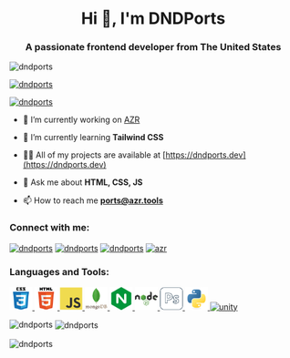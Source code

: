 <h1 align="center">Hi 👋, I'm DNDPorts</h1>
<h3 align="center">A passionate frontend developer from The United States</h3>

<p align="left"> <img src="https://komarev.com/ghpvc/?username=dndports&label=Profile%20views&color=0e75b6&style=flat" alt="dndports" /> </p>

<p align="left"> <a href="https://github.com/ryo-ma/github-profile-trophy"><img src="https://github-profile-trophy.vercel.app/?username=dndports" alt="dndports" /></a> </p>

<p align="left"> <a href="https://twitter.com/dndports" target="blank"><img src="https://img.shields.io/twitter/follow/dndports?logo=twitter&style=for-the-badge" alt="dndports" /></a> </p>

- 🔭 I’m currently working on [AZR](https://azr.tools)

- 🌱 I’m currently learning **Tailwind CSS**

- 👨‍💻 All of my projects are available at [https://dndports.dev](https://dndports.dev)

- 💬 Ask me about **HTML, CSS, JS**

- 📫 How to reach me **ports@azr.tools**

<h3 align="left">Connect with me:</h3>
<p align="left">
<a href="https://twitter.com/dndports" target="blank"><img align="center" src="https://raw.githubusercontent.com/rahuldkjain/github-profile-readme-generator/master/src/images/icons/Social/twitter.svg" alt="dndports" height="30" width="40" /></a>
<a href="https://instagram.com/dndports" target="blank"><img align="center" src="https://raw.githubusercontent.com/rahuldkjain/github-profile-readme-generator/master/src/images/icons/Social/instagram.svg" alt="dndports" height="30" width="40" /></a>
<a href="https://www.youtube.com/c/dndports" target="blank"><img align="center" src="https://raw.githubusercontent.com/rahuldkjain/github-profile-readme-generator/master/src/images/icons/Social/youtube.svg" alt="dndports" height="30" width="40" /></a>
<a href="https://discord.gg/azr" target="blank"><img align="center" src="https://raw.githubusercontent.com/rahuldkjain/github-profile-readme-generator/master/src/images/icons/Social/discord.svg" alt="azr" height="30" width="40" /></a>
</p>

<h3 align="left">Languages and Tools:</h3>
<p align="left"> <a href="https://www.w3schools.com/css/" target="_blank" rel="noreferrer"> <img src="https://raw.githubusercontent.com/devicons/devicon/master/icons/css3/css3-original-wordmark.svg" alt="css3" width="40" height="40"/> </a> <a href="https://www.w3.org/html/" target="_blank" rel="noreferrer"> <img src="https://raw.githubusercontent.com/devicons/devicon/master/icons/html5/html5-original-wordmark.svg" alt="html5" width="40" height="40"/> </a> <a href="https://developer.mozilla.org/en-US/docs/Web/JavaScript" target="_blank" rel="noreferrer"> <img src="https://raw.githubusercontent.com/devicons/devicon/master/icons/javascript/javascript-original.svg" alt="javascript" width="40" height="40"/> </a> <a href="https://www.mongodb.com/" target="_blank" rel="noreferrer"> <img src="https://raw.githubusercontent.com/devicons/devicon/master/icons/mongodb/mongodb-original-wordmark.svg" alt="mongodb" width="40" height="40"/> </a> <a href="https://www.nginx.com" target="_blank" rel="noreferrer"> <img src="https://raw.githubusercontent.com/devicons/devicon/master/icons/nginx/nginx-original.svg" alt="nginx" width="40" height="40"/> </a> <a href="https://nodejs.org" target="_blank" rel="noreferrer"> <img src="https://raw.githubusercontent.com/devicons/devicon/master/icons/nodejs/nodejs-original-wordmark.svg" alt="nodejs" width="40" height="40"/> </a> <a href="https://www.photoshop.com/en" target="_blank" rel="noreferrer"> <img src="https://raw.githubusercontent.com/devicons/devicon/master/icons/photoshop/photoshop-line.svg" alt="photoshop" width="40" height="40"/> </a> <a href="https://www.python.org" target="_blank" rel="noreferrer"> <img src="https://raw.githubusercontent.com/devicons/devicon/master/icons/python/python-original.svg" alt="python" width="40" height="40"/> </a> <a href="https://unity.com/" target="_blank" rel="noreferrer"> <img src="https://www.vectorlogo.zone/logos/unity3d/unity3d-icon.svg" alt="unity" width="40" height="40"/> </a> </p>

<p><img align="left" src="https://github-readme-stats.vercel.app/api/top-langs?username=dndports&show_icons=true&locale=en&layout=compact" alt="dndports" /></p>

<p>&nbsp;<img align="center" src="https://github-readme-stats.vercel.app/api?username=dndports&show_icons=true&locale=en" alt="dndports" /></p>

<p><img align="center" src="https://github-readme-streak-stats.herokuapp.com/?user=dndports&" alt="dndports" /></p>
